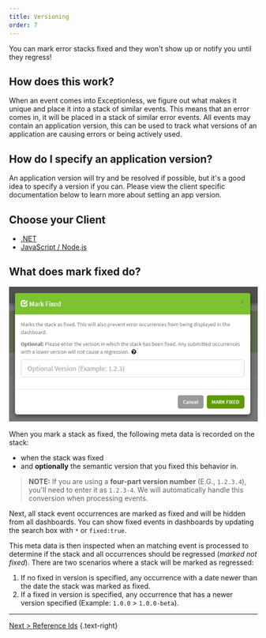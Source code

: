 ```yaml
---
title: Versioning
order: 7
---
```

You can mark error stacks fixed and they won't show up or notify you until they regress!

## How does this work?

When an event comes into Exceptionless, we figure out what makes it unique and place it into a stack of similar events. This means that an error comes in, it will be placed in a stack of similar error events. All events may contain an application version, this can be used to track what versions of an application are causing errors or being actively used.

## How do I specify an application version?

An application version will try and be resolved if possible, but it's a good idea to specify a version if you can. Please view the client specific documentation below to learn more about setting an app version.

## Choose your Client

* [.NET](clients/dotnet/)
* [JavaScript / Node.js](clients/javascript/client-configuration.md)

## What does mark fixed do?

![Exceptionless Mark Fixed](img/versioning.png)

When you mark a stack as fixed, the following meta data is recorded on the stack:

* when the stack was fixed
* and **optionally** the semantic version that you fixed this behavior in.

> **NOTE:** If you are using a **four-part version number** (E.G., `1.2.3.4`), you'll need to enter it as `1.2.3-4`. We will automatically handle this conversion when processing events.

Next, all stack event occurrences are marked as fixed and will be hidden from all dashboards. You can show fixed events in dashboards by updating the search box with `*` or `fixed:true`.

This meta data is then inspected when an matching event is processed to determine if the stack and all occurrences should be regressed (_marked not fixed_). There are two scenarios where a stack will be marked as regressed:

1. If no fixed in version is specified, any occurrence with a date newer than the date the stack was marked as fixed.
2. If a fixed in version is specified, any occurrence that has a newer version specified (Example: `1.0.0` > `1.0.0-beta`).

---

[Next > Reference Ids](references-ids) {.text-right}
